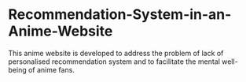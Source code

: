 # Recommendation-System-in-an-Anime-Website
This anime website is developed to address the problem of lack of personalised recommendation system and to facilitate the mental well-being of anime fans.
